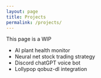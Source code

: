 ```yaml
---
layout: page
title: Projects
permalink: /projects/
---
```


This page is a WIP

- AI plant health monitor 
- Neural net stock trading strategy
- Discord chatGPT voice bot
- Lollypop qobuz-dl integration

